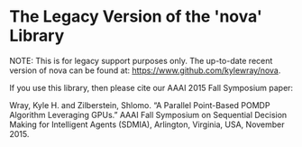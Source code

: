 The Legacy Version of the 'nova' Library
====

NOTE: This is for legacy support purposes only. The up-to-date recent version of nova can be found at: https://www.github.com/kylewray/nova.

If you use this library, then please cite our AAAI 2015 Fall Symposium paper:

Wray, Kyle H. and Zilberstein, Shlomo. “A Parallel Point-Based POMDP Algorithm Leveraging GPUs.” AAAI Fall Symposium on Sequential Decision Making for Intelligent Agents (SDMIA), Arlington, Virginia, USA, November 2015.

